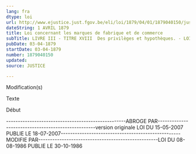 ```yaml
---
lang: fra
dtype: loi
url: http://www.ejustice.just.fgov.be/eli/loi/1879/04/01/1879040150/justel
dateString: 1 AVRIL 1879
title: Loi concernant les marques de fabrique et de commerce
subTitle: LIVRE III - TITRE XVIII  Des privilèges et hypothèques. - LOI HYPOTHECAIRE
pubDate: 03-04-1879
startDate: 03-04-1879
number: 1879040150
updated: 
source: JUSTICE

---
```


 
 Modification(s) 
 
 
 Texte 

 
 

 Début 
 

---------------------------------------------------ABROGE PAR---------------------------------------------------version originale LOI DU 15-05-2007 PUBLIE LE 18-07-2007---------------------------------------------------MODIFIE PAR---------------------------------------------------LOI DU 08-08-1986 PUBLIE LE 30-10-1986

